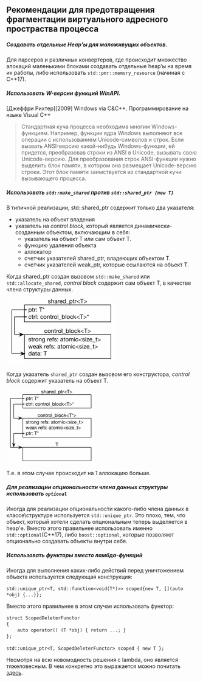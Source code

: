 ## Рекомендации для предотвращения фрагментации виртуального адресного простраства процесса
##### Создавать отдельные Heap'ы для маложивущих объектов.
Для парсеров и различных конвертеров, где происходит множество алокаций маленькими блоками создавать отдельные heap’ы на время их работы, либо использовать `std::pmr::memory_resource` (начиная с C++17).

##### Использовать W-версии функций WinAPI.
\[Джеффри Рихтер\]\[2009\] Windows via C&C++. Программирование на языке Visual C++
> Стандартная куча процесса необходима многим Windows-функциям. Например, функции ядра Windows выполняют все операции с использованием Unicode-символов и строк. Если вызвать ANSI-версию какой-нибудь Windows-функции, ей придется, преобразовав строки из ANSI в Unicode, вызывать свою Unicode-версию. Для преобразования строк ANSI-функции нужно выделить блок памяти, в котором она размещает Unicode-версию строки. Этот блок памяти заимствуется из стандартной кучи вызывающего процесса.

##### Использовать `std::make_shared` против `std::shared_ptr {new T}`
В типичной реализации, std::shared_ptr содержит только два указателя:
* указатель на объект владения
* указатель на *control block*, который является динамически-созданным объектом, включающим в себя:
    * указатель на объект T или сам объект T.
    * функцию удаления объекта
    * аллокатор
    * счетчик указателей shared_ptr, владеющих объектом T.
    * счетчик указателей weak_ptr, которые ссылаются на объект T.

Когда shared_ptr создан вызовом `std::make_shared` или `std::allocate_shared`, *control block* содержит сам объект T, в качестве члена структуры данных.

![](shared_ptr-make_shared.png)

Когда указатель `shared_ptr` создан вызовом его конструктора, *control block* содержит указатель на объект T.

![](shared_ptr-by_ctro.png)

Т.е. в этом случае происходит на 1 аллокацию больше.


##### Для реализации опциональности члена данных структуры использовать `optional`
Иногда для реализации опциональности какого-либо члена данных в классе\структуре используется `std::unique_ptr`. Это плохо, тем, что объект, который хотели сделать опциональным теперь выделяется в heap'е.
Вместо этого правильнее использовать именно `std::optional`(C++17), либо `boost::optional`, которые позволяют опционально создавать объекты внутри себя.

##### Использовать функторы вместо ламбда-функций
Иногда для выполнения каких-либо действий перед уничтожением объекта используется следующая конструкция:
```
std::unique_ptr<T, std::function<void(T*)>> scoped{new T, [](auto *obj) {...}};
```

Вместо этого правильнее в этом случае использовать функтор:
```
struct ScopedDeleterFunctor
{
    auto operator() (T *obj) { return ...; }
};

std::unique_ptr<T, ScopedDeleterFunctor> scoped { new T };
```

Несмотря на всю новомодность решения с lambda, оно является тяжеловесным. В чем конкретно это выражается можно почитать [здесь](functorVSlambda.md).